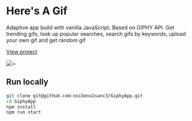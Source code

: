 # Here's A Gif
Adaptive app build with vanilla JavaScript. Based on GIPHY API. Get trending gifs, look up popular searches, search gifs by keywords, upload your own gif and get random gif

[View project](https://noi5enu1sanc3.github.io/GiphyApp/)

![~](https://downloader.disk.yandex.ru/preview/4f5ea2a9b34c385ec825de158e5cf18ec1d9affd31fc51062281c7eab37617c0/6367f710/P6XQA8bLNhTfcmBTJqaPaP8KwySN6TINTq1NOwZYI39zScZkqxYw8xiAi7W-Y1mTUCx-ESjQPtbBKIt7QfUflg%3D%3D?uid=0&filename=2022-11-06_17-02-36.jpg&disposition=inline&hash=&limit=0&content_type=image%2Fjpeg&owner_uid=0&tknv=v2&size=2048x2048)

## Run locally

```bash
git clone git@github.com:noi5enu1sanc3/GiphyApp.git
cd GiphyApp
npm install
npm run start
```
